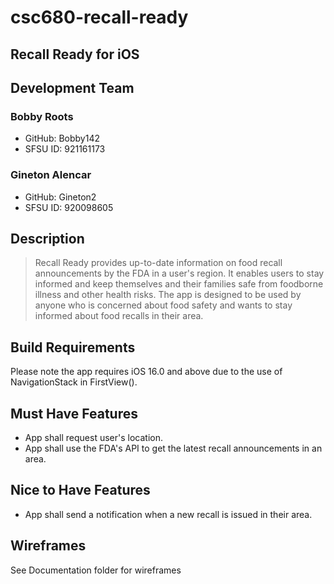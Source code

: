 # csc680-recall-ready
## Recall Ready for iOS
## Development Team
### Bobby Roots 
- GitHub: Bobby142
- SFSU ID: 921161173

### Gineton Alencar
- GitHub: Gineton2
- SFSU ID: 920098605
## Description
> Recall Ready provides up-to-date information on food recall announcements by the FDA in a user's region. It enables users to stay informed and keep themselves and their families safe from foodborne illness and other health risks. The app is designed to be used by anyone who is concerned about food safety and wants to stay informed about food recalls in their area. 

## Build Requirements
Please note the app requires iOS 16.0 and above due to the use of NavigationStack in FirstView().

## Must Have Features
- App shall request user's location.
- App shall use the FDA's API to get the latest recall announcements in an area.

## Nice to Have Features
- App shall send a notification when a new recall is issued in their area.
## Wireframes
See Documentation folder for wireframes